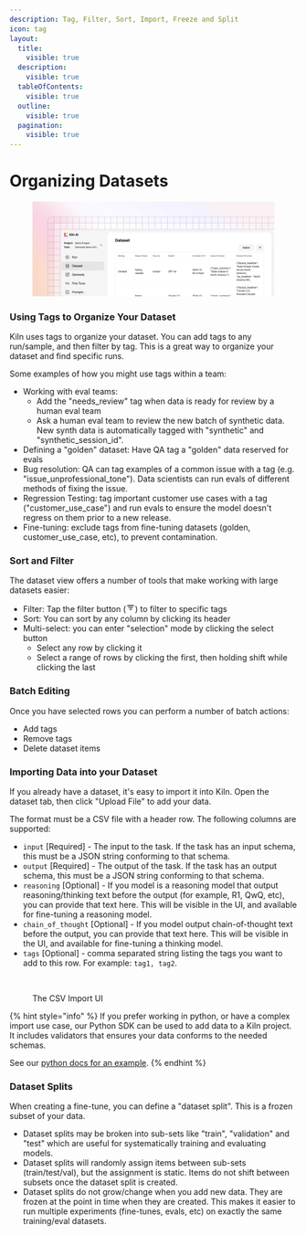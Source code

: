 ```yaml
---
description: Tag, Filter, Sort, Import, Freeze and Split
icon: tag
layout:
  title:
    visible: true
  description:
    visible: true
  tableOfContents:
    visible: true
  outline:
    visible: true
  pagination:
    visible: true
---
```


# Organizing Datasets

<figure><img src="../.gitbook/assets/dataset-2 (1).png" alt=""><figcaption></figcaption></figure>

### Using Tags to Organize Your Dataset

Kiln uses tags to organize your dataset. You can add tags to any run/sample, and then filter by tag. This is a great way to organize your dataset and find specific runs.

Some examples of how you might use tags within a team:

* Working with eval teams:
  * Add the "needs\_review" tag when data is ready for review by a human eval team
  * Ask a human eval team to review the new batch of synthetic data. New synth data is automatically tagged with "synthetic" and "synthetic\_session\_id".
* Defining a "golden" dataset: Have QA tag a "golden" data reserved for evals
* Bug resolution: QA can tag examples of a common issue with a tag (e.g. "issue\_unprofessional\_tone"). Data scientists can run evals of different methods of fixing the issue.
* Regression Testing: tag important customer use cases with a tag ("customer\_use\_case") and run evals to ensure the model doesn't regress on them prior to a new release.
* Fine-tuning: exclude tags from fine-tuning datasets (golden, customer\_use\_case, etc), to prevent contamination.

### Sort and Filter

The dataset view offers a number of tools that make working with large datasets easier:

* Filter: Tap the filter button (![](<../.gitbook/assets/filter 2.png>)) to filter to specific tags
* Sort: You can sort by any column by clicking its header
* Multi-select: you can enter "selection" mode by clicking the select button
  * Select any row by clicking it
  * Select a range of rows by clicking the first, then holding shift while clicking the last

### Batch Editing

Once you have selected rows you can perform a number of batch actions:

* Add tags
* Remove tags
* Delete dataset items

### Importing Data into your Dataset

If you already have a dataset, it's easy to import it into Kiln. Open the dataset tab, then click "Upload File" to add your data.

The format must be a CSV file with a header row. The following columns are supported:

* `input` \[Required] - The input to the task. If the task has an input schema, this must be a JSON string conforming to that schema.
* `output` \[Required] - The output of the task. If the task has an output schema, this must be a JSON string conforming to that schema.&#x20;
* `reasoning` \[Optional] - If you model is a reasoning model that output reasoning/thinking text before the output (for example, R1, QwQ, etc), you can provide that text here. This will be visible in the UI, and available for fine-tuning a reasoning model.
* `chain_of_thought`  \[Optional] - If you model output chain-of-thought text before the output, you can provide that text here. This will be visible in the UI, and available for fine-tuning a thinking model.
* `tags` \[Optional] - comma separated string listing the tags you want to add to this row. For example: `tag1, tag2`.

<figure><img src="../.gitbook/assets/Screenshot 2025-03-15 at 12.59.27 PM.png" alt="" width="375"><figcaption><p>The CSV Import UI</p></figcaption></figure>

{% hint style="info" %}
If you prefer working in python, or have a complex import use case, our Python SDK can be used to add data to a Kiln project. It includes validators that ensures your data conforms to the needed schemas.

See our [python docs for an example](https://kiln-ai.github.io/Kiln/kiln_core_docs/kiln_ai.html#load-an-existing-dataset-into-a-kiln-task-dataset).
{% endhint %}

### Dataset Splits

When creating a fine-tune, you can define a "dataset split". This is a frozen subset of your data.

* Dataset splits may be broken into sub-sets like "train", "validation" and "test" which are useful for systematically training and evaluating models.
* Dataset splits will randomly assign items between sub-sets (train/test/val), but the assignment is static. Items do not shift between subsets once the dataset split is created.
* Dataset splits do not grow/change when you add new data. They are frozen at the point in time when they are created. This makes it easier to run multiple experiments (fine-tunes, evals, etc) on exactly the same training/eval datasets.

